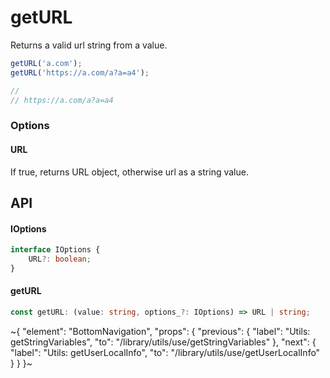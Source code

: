 
# getURL

Returns a valid url string from a value.

```ts
getURL('a.com');
getURL('https://a.com/a?a=a4');

//
// https://a.com/a?a=a4
```

### Options

#### URL

If true, returns URL object, otherwise url as a string value.

## API

#### IOptions

```ts
interface IOptions {
    URL?: boolean;
}
```

#### getURL

```ts
const getURL: (value: string, options_?: IOptions) => URL | string;
```


~{
  "element": "BottomNavigation",
  "props": {
    "previous": {
      "label": "Utils: getStringVariables",
      "to": "/library/utils/use/getStringVariables"
    },
    "next": {
      "label": "Utils: getUserLocalInfo",
      "to": "/library/utils/use/getUserLocalInfo"
    }
  }
}~

